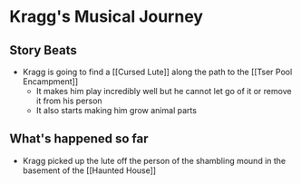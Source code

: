 # Kragg's Musical Journey
## Story Beats
* Kragg is going to find a [[Cursed Lute]] along the path to the [[Tser Pool Encampment]]
  * It makes him play incredibly well but he cannot let go of it or remove it from his person
  * It also starts making him grow animal parts

## What's happened so far
* Kragg picked up the lute off the person of the shambling mound in the basement of the [[Haunted House]]